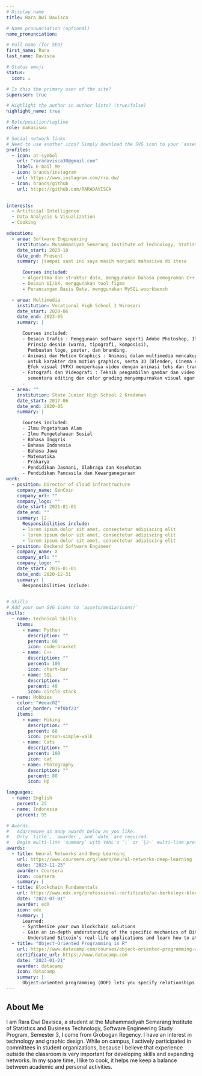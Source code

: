 ```yaml
---
# Display name
title: Rara Dwi Davisca

# Name pronunciation (optional)
name_pronunciation:

# Full name (for SEO)
first_name: Rara
last_name: Davisca

# Status emoji
status:
  icon: ☕️

# Is this the primary user of the site?
superuser: true

# Highlight the author in author lists? (true/false)
highlight_name: true

# Role/position/tagline
role: mahasiswa

# Social network links
# Need to use another icon? Simply download the SVG icon to your `assets/media/icons/` folder.
profiles:
  - icon: at-symbol
    url: "raradavisca30@gmail.com"
    label: E-mail Me
  - icon: brands/instagram
    url: https://www.instagram.com/rra.dw/
  - icon: brands/github
    url: https://github.com/RARADAVISCA
  

interests:
  - Artificial Intelligence
  - Data Analysis & Visualization
  - Cooking

education:
  - area: Software Engineering
    institution: Muhammadiyah Semarang Institute of Technology, Statistics and Business
    date_start: 2023-10
    date_end: Present
    summary: |sampai saat ini saya masih menjadi mahasiswa di itesa

      Courses included:
      - Algoritma dan struktur data, menggunakan bahasa pemograman C++ & C
      - Desain UI/UX, menggunakan tool figma
      - Perancangan Basis Data, menggunakan MySQL woorkbench

  - area: Multimedia
    institution: Vocational High School 1 Wirosari
    date_start: 2020-06
    date_end: 2023-05
    summary: |

      Courses included:
      - Desain Grafis : Penggunaan software seperti Adobe Photoshop, Illustrator dan CorelDRAW,
        Prinsip desain (warna, tipografi, komposisi),
        Pembuatan logo, poster, dan branding.
      - Animasi dan Motion Graphics : Animasi dalam multimedia mencakup 2D (Adobe Animate, After Effects)
        untuk karakter dan motion graphics, serta 3D (Blender, Cinema 4D, Maya) untuk objek dan lingkungan realistis. 
        Efek visual (VFX) memperkaya video dengan animasi teks dan transisi sinematik, menjadikannya elemen penting dalam industri kreatif. 
      - Fotografi dan Videografi : Teknik pengambilan gambar dan video mengandalkan penggunaan kamera dan pencahayaan yang tepat,
        sementara editing dan color grading menyempurnakan visual agar lebih estetis dan profesional. 
      - 
  - area: ""
    institution: State Junior High School 2 Kradenan
    date_start: 2017-06
    date_end: 2020-05
    summary: |

      Courses included:
      - Ilmu Pngetahuan Alam
      - Ilmu Pengetehauan Sosial
      - Bahasa Inggris
      - Bahasa Indonesia
      - Bahasa Jawa
      - Matematika
      - Prakarya
      - Pendidikan Jasmani, Olahraga dan Kesehatan
      - Pendidikan Pancasila dan Kewarganegaraan
work:
  - position: Director of Cloud Infrastructure
    company_name: GenCoin
    company_url: ""
    company_logo: ""
    date_start: 2021-01-01
    date_end: ""
    summary: |2-
      Responsibilities include:
      - lorem ipsum dolor sit amet, consectetur adipiscing elit
      - lorem ipsum dolor sit amet, consectetur adipiscing elit
      - lorem ipsum dolor sit amet, consectetur adipiscing elit
  - position: Backend Software Engineer
    company_name: X
    company_url: ""
    company_logo: ""
    date_start: 2016-01-01
    date_end: 2020-12-31
    summary: |
      Responsibilities include:
      

# Skills
# Add your own SVG icons to `assets/media/icons/`
skills:
  - name: Technical Skills
    items:
      - name: Python
        description: ""
        percent: 80
        icon: code-bracket
      - name: C++
        description: ""
        percent: 100
        icon: chart-bar
      - name: SQL
        description: ""
        percent: 40
        icon: circle-stack
  - name: Hobbies
    color: "#eeac02"
    color_border: "#f0bf23"
    items:
      - name: Hiking
        description: ""
        percent: 60
        icon: person-simple-walk
      - name: Cats
        description: ""
        percent: 100
        icon: cat
      - name: Photography
        description: ""
        percent: 80
        icon: Hp

languages:
  - name: English
    percent: 25
  - name: Indonesia
    percent: 95

# Awards.
#   Add/remove as many awards below as you like.
#   Only `title`, `awarder`, and `date` are required.
#   Begin multi-line `summary` with YAML's `|` or `|2-` multi-line prefix and indent 2 spaces below.
awards:
  - title: Neural Networks and Deep Learning
    url: https://www.coursera.org/learn/neural-networks-deep-learning
    date: "2023-11-25"
    awarder: Coursera
    icon: coursera
    summary: |
  - title: Blockchain Fundamentals
    url: https://www.edx.org/professional-certificate/uc-berkeleyx-blockchain-fundamentals
    date: "2023-07-01"
    awarder: edX
    icon: edx
    summary: |
      Learned:
      - Synthesize your own blockchain solutions
      - Gain an in-depth understanding of the specific mechanics of Bitcoin
      - Understand Bitcoin’s real-life applications and learn how to attack and destroy Bitcoin, Ethereum, smart contracts and Dapps, and alternatives to Bitcoin’s Proof-of-Work consensus algorithm
  - title: "Object-Oriented Programming in R"
    url: https://www.datacamp.com/courses/object-oriented-programming-with-s3-and-r6-in-r
    certificate_url: https://www.datacamp.com
    date: "2023-01-21"
    awarder: datacamp
    icon: datacamp
    summary: |
      Object-oriented programming (OOP) lets you specify relationships between functions and the objects that they can act on, helping youss manage complexity in your code. This is an intermediate level course, providing an introduction to OOP, using the S3 and R6 systems. S3 is a great day-to-day R programming tool that simplifies some of the functions that you write. R6 is especially useful for industry-specific analyses, working with web APIs, and building GUIs.
---
```


## About Me

I am Rara Dwi Davisca, a student at the Muhammadiyah Semarang Institute of Statistics and Business Technology, Software Engineering Study Program, Semester 3, I come from Grobogan Regency. I have an interest in technology and graphic design.
While on campus, I actively participated in committees in student organizations, because I believe that experience outside the classroom is very important for developing skills and expanding networks. In my spare time, I like to cook, it helps me keep a balance between academic and personal activities.
